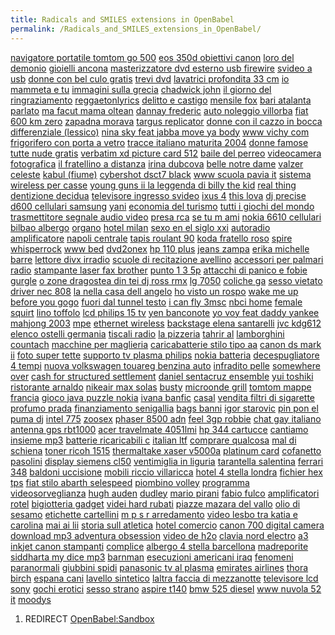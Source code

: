 ```yaml
---
title: Radicals and SMILES extensions in OpenBabel
permalink: /Radicals_and_SMILES_extensions_in_OpenBabel/
---
```


[navigatore portatile tomtom go 500](http://rasa18.ifrance.com/navigatore-portatile3/) [eos 350d obiettivi canon](http://nnnslogan.freehostia.com/eos-d31.htm) [loro del demonio](http://rasa18.ifrance.com/loro-del2/) [gioielli ancona](http://nnnslogan.freehostia.com/gioielli-ancona.htm) [masterizzatore dvd esterno usb firewire](http://naughtygirl92.ifrance.com/data/masterizzatore-dvd89.html) [svideo a usb](http://naughtygirl92.ifrance.com/data/svideo-a.html) [donne con bel culo gratis](http://naughtygirl92.ifrance.com/data/donne-con22.html) [trevi dvd](http://naughtygirl92.ifrance.com/data/trevi-dvd3.html) [lavatrici profondita 33 cm](http://orel-na-vole.freehostia.com/blog/lavatrici-profondita1/) [io mammeta e tu](http://naughtygirl92.ifrance.com/data/io-mammeta.html) [immagini sulla grecia](http://orel-na-vole.freehostia.com/blog/immagini-sulla7/) [chadwick john](http://naughtygirl92.ifrance.com/data/chadwick-john.html) [il giorno del ringraziamento](http://nnnslogan.freehostia.com/il-giorno39.htm) [reggaetonlyrics](http://naughtygirl92.ifrance.com/data/reggaetonlyrics.html) [delitto e castigo](http://orel-na-vole.freehostia.com/blog/delitto-e/) [mensile fox](http://naughtygirl92.ifrance.com/data/mensile-fox.html) [bari atalanta](http://nnnslogan.freehostia.com/bari-atalanta.htm) [parlato](http://naughtygirl92.ifrance.com/data/parlato.html) [ma facut mama oltean](http://naughtygirl92.ifrance.com/data/ma-facut.html) [dannay frederic](http://orel-na-vole.freehostia.com/blog/dannay-frederic/) [auto noleggio villorba](http://naughtygirl92.ifrance.com/data/auto-noleggio197.html) [fiat 600 km zero](http://naughtygirl92.ifrance.com/data/fiat-25.html) [zapadna morava](http://rasa18.ifrance.com/zapadna-morava/) [targus replicator](http://nnnslogan.freehostia.com/targus-replicator.htm) [donne con il cazzo in bocca](http://orel-na-vole.freehostia.com/blog/donne-con28/) [differenziale (lessico)](http://nnnslogan.freehostia.com/differenziale-lessico.htm) [nina sky feat jabba move ya body](http://orel-na-vole.freehostia.com/blog/nina-sky9/) [www vichy com](http://nnnslogan.freehostia.com/www-vichy.htm) [frigorifero con porta a vetro](http://rasa18.ifrance.com/frigorifero-con2/) [tracce italiano maturita 2004](http://rasa18.ifrance.com/tracce-italiano2/) [donne famose tutte nude gratis](http://nnnslogan.freehostia.com/donne-famose7.htm) [verbatim xd picture card 512](http://naughtygirl92.ifrance.com/data/verbatim-12.html) [baile del perreo](http://naughtygirl92.ifrance.com/data/baile-del4.html) [videocamera fotografica](http://rasa18.ifrance.com/videocamera-fotografica/) [il fratellino a distanza](http://rasa18.ifrance.com/il-fratellino/) [irina dubcova](http://rasa18.ifrance.com/irina-dubcova/) [belle notre dame](http://rasa18.ifrance.com/belle-notre1/) [valzer celeste](http://nnnslogan.freehostia.com/valzer-celeste.htm) [kabul (fiume)](http://orel-na-vole.freehostia.com/blog/kabul-fiume/) [cybershot dsct7 black](http://orel-na-vole.freehostia.com/blog/cybershot-dsct4/) [www scuola pavia it](http://naughtygirl92.ifrance.com/data/www-scuola9.html) [sistema wireless per casse](http://rasa18.ifrance.com/sistema-wireless/) [young guns ii la leggenda di billy the kid](http://nnnslogan.freehostia.com/young-guns3.htm) [real thing](http://naughtygirl92.ifrance.com/data/real-thing.html) [dentizione decidua](http://nnnslogan.freehostia.com/dentizione-decidua.htm) [televisore ingresso svideo](http://orel-na-vole.freehostia.com/blog/televisore-ingresso1/) [ixus 4](http://rasa18.ifrance.com/ixus10/) [this lova](http://rasa18.ifrance.com/this-lova/) [dj precise](http://rasa18.ifrance.com/dj-precise/) [d600 cellulari samsung](http://orel-na-vole.freehostia.com/blog/d-cellulari3/) [yani](http://naughtygirl92.ifrance.com/data/yani.html) [economia del turismo](http://orel-na-vole.freehostia.com/blog/economia-del2/) [tutti i giochi del mondo](http://orel-na-vole.freehostia.com/blog/tutti-i86/) [trasmettitore segnale audio video](http://rasa18.ifrance.com/trasmettitore-segnale4/) [presa rca](http://rasa18.ifrance.com/presa-rca/) [se tu m ami](http://orel-na-vole.freehostia.com/blog/se-tu7/) [nokia 6610 cellulari](http://orel-na-vole.freehostia.com/blog/nokia-440/) [bilbao albergo](http://rasa18.ifrance.com/bilbao-albergo/) [organo](http://naughtygirl92.ifrance.com/data/organo.html) [hotel milan](http://rasa18.ifrance.com/hotel-milan/) [sexo en el siglo xxi](http://nnnslogan.freehostia.com/sexo-en16.htm) [autoradio amplificatore](http://orel-na-vole.freehostia.com/blog/autoradio-amplificatore/) [napoli centrale](http://nnnslogan.freehostia.com/napoli-centrale1.htm) [tapis roulant 90](http://rasa18.ifrance.com/tapis-roulant5/) [koda fratello roso](http://orel-na-vole.freehostia.com/blog/koda-fratello3/) [spire whisperrock](http://naughtygirl92.ifrance.com/data/spire-whisperrock.html) [www bed](http://nnnslogan.freehostia.com/www-bed2.htm) [dvd2onex](http://nnnslogan.freehostia.com/dvdonex.htm) [hp 110 plus](http://naughtygirl92.ifrance.com/data/hp-165.html) [jeans zampa](http://orel-na-vole.freehostia.com/blog/jeans-zampa1/) [erika michelle barre](http://nnnslogan.freehostia.com/erika-michelle1.htm) [lettore divx irradio](http://rasa18.ifrance.com/lettore-divx43/) [scuole di recitazione avellino](http://rasa18.ifrance.com/scuole-di16/) [accessori per palmari radio](http://orel-na-vole.freehostia.com/blog/accessori-per98/) [stampante laser fax brother](http://nnnslogan.freehostia.com/stampante-laser127.htm) [punto 1 3 5p](http://nnnslogan.freehostia.com/punto-41.htm) [attacchi di panico e fobie](http://naughtygirl92.ifrance.com/data/Attacchi-di1.html) [gurgle](http://rasa18.ifrance.com/gurgle/) [o zone dragostea din tei dj ross rmx](http://nnnslogan.freehostia.com/o-zone173.htm) [lg 7050](http://rasa18.ifrance.com/lg33/) [coliche ga](http://naughtygirl92.ifrance.com/data/coliche-ga.html) [sesso vietato](http://naughtygirl92.ifrance.com/data/sesso-vietato.html) [driver nec 808](http://orel-na-vole.freehostia.com/blog/driver-nec10/) [la nella casa dell angelo](http://rasa18.ifrance.com/la-nella/) [ho visto un rospo](http://naughtygirl92.ifrance.com/data/ho-visto4.html) [wake me up before you gogo](http://naughtygirl92.ifrance.com/data/wake-me2.html) [fuori dal tunnel testo](http://orel-na-vole.freehostia.com/blog/fuori-dal13/) [i can fly 3msc](http://naughtygirl92.ifrance.com/data/i-can29.html) [nbci home](http://nnnslogan.freehostia.com/nbci-home.htm) [female squirt](http://nnnslogan.freehostia.com/female-squirt.htm) [lino toffolo](http://nnnslogan.freehostia.com/lino-toffolo.htm) [lcd philips 15 tv](http://naughtygirl92.ifrance.com/data/lcd-philips16.html) [yen banconote](http://rasa18.ifrance.com/yen-banconote/) [yo voy feat daddy yankee](http://rasa18.ifrance.com/yo-voy3/) [mahjong 2003](http://orel-na-vole.freehostia.com/blog/mahjong2/) [mpe](http://naughtygirl92.ifrance.com/data/mpe.html) [ethernet wireless](http://rasa18.ifrance.com/ethernet-wireless/) [backstage elena santarelli](http://rasa18.ifrance.com/backstage-elena/) [jvc kdg612](http://rasa18.ifrance.com/jvc-kdg1/) [elenco ostelli germania](http://naughtygirl92.ifrance.com/data/elenco-ostelli1.html) [tiscali radio](http://rasa18.ifrance.com/tiscali-radio/) [la pizzeria](http://orel-na-vole.freehostia.com/blog/la-pizzeria/) [tahrir al](http://orel-na-vole.freehostia.com/blog/tahrir-al/) [lamborghini countach](http://orel-na-vole.freehostia.com/blog/lamborghini-countach1/) [macchine per maglieria](http://rasa18.ifrance.com/macchine-per18/) [caricabatterie stilo tipo aa](http://nnnslogan.freehostia.com/caricabatterie-stilo4.htm) [canon ds mark ii](http://orel-na-vole.freehostia.com/blog/canon-ds3/) [foto super tette](http://rasa18.ifrance.com/foto-super3/) [supporto tv plasma philips](http://nnnslogan.freehostia.com/supporto-tv13.htm) [nokia batteria](http://naughtygirl92.ifrance.com/data/nokia-batteria2.html) [decespugliatore 4 tempi](http://nnnslogan.freehostia.com/decespugliatore-.htm) [nuova volkswagen touareg benzina auto](http://nnnslogan.freehostia.com/nuova-volkswagen39.htm) [infradito pelle](http://rasa18.ifrance.com/infradito-pelle1/) [somewhere over](http://orel-na-vole.freehostia.com/blog/somewhere-over12/) [cash for structured settlement](http://rasa18.ifrance.com/cash-for/) [daniel sentacruz ensemble](http://nnnslogan.freehostia.com/daniel-sentacruz1.htm) [yui toshiki](http://orel-na-vole.freehostia.com/blog/yui-toshiki/) [ristorante arnaldo](http://rasa18.ifrance.com/ristorante-arnaldo/) [nikeair max solas](http://naughtygirl92.ifrance.com/data/nikeair-max.html) [busty](http://orel-na-vole.freehostia.com/blog/busty/) [microonde grill](http://rasa18.ifrance.com/microonde-grill1/) [tomtom mappe francia](http://naughtygirl92.ifrance.com/data/tomtom-mappe2.html) [gioco java puzzle nokia](http://orel-na-vole.freehostia.com/blog/gioco-java6/) [ivana banfic](http://naughtygirl92.ifrance.com/data/ivana-banfic.html) [casal](http://nnnslogan.freehostia.com/casal.htm) [vendita filtri di sigarette](http://nnnslogan.freehostia.com/vendita-filtri.htm) [profumo prada](http://nnnslogan.freehostia.com/profumo-prada.htm) [finanziamento senigallia](http://orel-na-vole.freehostia.com/blog/finanziamento-senigallia/) [bags banni](http://orel-na-vole.freehostia.com/blog/bags-/) [igor starovic](http://rasa18.ifrance.com/igor-starovic/) [pin pon el puma dj](http://nnnslogan.freehostia.com/pin-pon.htm) [intel 775](http://rasa18.ifrance.com/intel11/) [zoosex](http://rasa18.ifrance.com/zoosex/) [phaser 8500 adn](http://nnnslogan.freehostia.com/phaser-3.htm) [feel 3gp robbie](http://nnnslogan.freehostia.com/feel-gp.htm) [chat gay italiano](http://rasa18.ifrance.com/chat-gay7/) [antenna gps rbt1000](http://orel-na-vole.freehostia.com/blog/antenna-gps32/) [acer travelmate 4051lmi](http://nnnslogan.freehostia.com/acer-travelmate63.htm) [hp 344 cartucce](http://rasa18.ifrance.com/hp-142/) [cantiamo insieme mp3](http://nnnslogan.freehostia.com/cantiamo-insieme1.htm) [batterie ricaricabili c](http://nnnslogan.freehostia.com/batterie-ricaricabili17.htm) [italian ltf](http://rasa18.ifrance.com/italian-ltf/) [comprare qualcosa](http://naughtygirl92.ifrance.com/data/comprare-qualcosa.html) [mal di schiena](http://rasa18.ifrance.com/mal-di3/) [toner ricoh 1515](http://nnnslogan.freehostia.com/toner-ricoh12.htm) [thermaltake xaser v5000a](http://rasa18.ifrance.com/thermaltake-xaser5/) [platinum card](http://naughtygirl92.ifrance.com/data/platinum-card.html) [cofanetto pasolini](http://naughtygirl92.ifrance.com/data/cofanetto-pasolini.html) [display siemens cl50](http://naughtygirl92.ifrance.com/data/display-siemens2.html) [ventimiglia in liguria](http://orel-na-vole.freehostia.com/blog/ventimiglia-in/) [tarantella salentina](http://orel-na-vole.freehostia.com/blog/tarantella-salentina/) [ferrari 348](http://nnnslogan.freehostia.com/ferrari13.htm) [baldoni uccisione](http://rasa18.ifrance.com/baldoni-uccisione/) [mobili riccio villaricca](http://nnnslogan.freehostia.com/mobili-riccio.htm) [hotel 4 stella londra](http://rasa18.ifrance.com/hotel-104/) [fichier hex tps](http://orel-na-vole.freehostia.com/blog/fichier-hex1/) [fiat stilo abarth selespeed](http://naughtygirl92.ifrance.com/data/fiat-stilo48.html) [piombino volley](http://naughtygirl92.ifrance.com/data/piombino-volley.html) [programma videosorveglianza](http://nnnslogan.freehostia.com/programma-videosorveglianza.htm) [hugh auden](http://rasa18.ifrance.com/hugh-auden/) [dudley](http://naughtygirl92.ifrance.com/data/dudley.html) [mario pirani](http://nnnslogan.freehostia.com/mario-pirani.htm) [fabio fulco](http://rasa18.ifrance.com/fabio-fulco/) [amplificatori rotel](http://rasa18.ifrance.com/amplificatori-rotel/) [bigiotteria gadget](http://nnnslogan.freehostia.com/bigiotteria-gadget.htm) [videi hard rubati](http://orel-na-vole.freehostia.com/blog/videi-hard/) [piazze mazara del vallo](http://rasa18.ifrance.com/piazze-mazara/) [olio di sesamo](http://nnnslogan.freehostia.com/olio-di16.htm) [etichette cartellini](http://orel-na-vole.freehostia.com/blog/etichette-cartellini/) [m p s r arredamento](http://rasa18.ifrance.com/m-p3/) [video lesbo tra katia e carolina](http://naughtygirl92.ifrance.com/data/video-lesbo1.html) [mai ai lii](http://rasa18.ifrance.com/mai-ai7/) [storia sull atletica](http://nnnslogan.freehostia.com/storia-sull.htm) [hotel comercio](http://orel-na-vole.freehostia.com/blog/hotel-comercio/) [canon 700 digital camera](http://rasa18.ifrance.com/canon-86/) [download mp3 adventura obsession](http://nnnslogan.freehostia.com/download-mp5.htm) [video de h2o](http://rasa18.ifrance.com/video-de83/) [clavia nord electro](http://rasa18.ifrance.com/clavia-nord1/) [a3 inkjet canon stampanti](http://orel-na-vole.freehostia.com/blog/a-inkjet2/) [complice](http://nnnslogan.freehostia.com/complice.htm) [albergo 4 stella barcellona](http://rasa18.ifrance.com/albergo-88/) [madreporite](http://orel-na-vole.freehostia.com/blog/madreporite/) [siddharta my dice mp3](http://orel-na-vole.freehostia.com/blog/siddharta-my1/) [barnman](http://nnnslogan.freehostia.com/barnman.htm) [esecuzioni americani iraq](http://nnnslogan.freehostia.com/esecuzioni-americani.htm) [fenomeni paranormali](http://rasa18.ifrance.com/fenomeni-paranormali/) [giubbini spidi](http://naughtygirl92.ifrance.com/data/giubbini-spidi.html) [panasonic tv al plasma](http://nnnslogan.freehostia.com/panasonic-tv11.htm) [emirates airlines](http://rasa18.ifrance.com/emirates-airlines/) [thora birch](http://nnnslogan.freehostia.com/thora-birch.htm) [espana cani](http://naughtygirl92.ifrance.com/data/espana-cani.html) [lavello sintetico](http://rasa18.ifrance.com/lavello-sintetico/) [laltra faccia di mezzanotte](http://rasa18.ifrance.com/laltra-faccia2/) [televisore lcd sony](http://nnnslogan.freehostia.com/televisore-lcd52.htm) [gochi erotici](http://orel-na-vole.freehostia.com/blog/gochi-erotici/) [sesso strano](http://nnnslogan.freehostia.com/sesso-strano.htm) [aspire t140](http://orel-na-vole.freehostia.com/blog/aspire-t6/) [bmw 525 diesel](http://orel-na-vole.freehostia.com/blog/bmw-157/) [www nuvola 52 it](http://orel-na-vole.freehostia.com/blog/www-nuvola/) [moodys](http://naughtygirl92.ifrance.com/data/moodys.html)

1.  REDIRECT [OpenBabel:Sandbox](/OpenBabel:Sandbox "wikilink")

